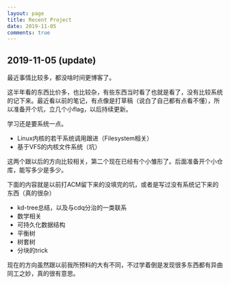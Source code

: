```yaml
---
layout: page
title: Recent Project
date: 2019-11-05
comments: true
---
```


## 2019-11-05 (update)

最近事情比较多，都没啥时间更博客了。

这半年看的东西比价多，也比较杂，有些东西当时看了也就是看了，没有比较系统的记下来。最近看以前的笔记，有点像是打草稿（说白了自己都有点看不懂），所以准备开个坑，立几个小flag，以后持续更新。

学习还是要系统一点。

- Linux内核的若干系统调用跟进（Filesystem相关）
- 基于VFS的内核文件系统（坑）

这两个跟以后的方向比较相关，第二个现在已经有个小雏形了。后面准备开个小仓库，能写多少是多少。

下面的内容就是以前打ACM留下来的没填完的坑，或者是写过没有系统记下来的东西（真的很杂）

- kd-tree总结，以及与cdq分治的一类联系
- 数学相关
- 可持久化数据结构
- 平衡树
- 树套树
- 分块的trick

现在的方向虽然跟以前我所预料的大有不同，不过学着倒是发现很多东西都有异曲同工之妙，真的很有意思。



